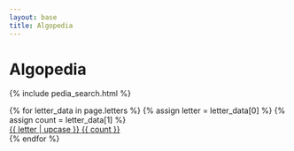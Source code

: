 ```yaml
---
layout: base
title: Algopedia
---
```


# Algopedia

{% include pedia_search.html %}

<div class="letter-grid">
  {% for letter_data in page.letters %}
    {% assign letter = letter_data[0] %}
    {% assign count = letter_data[1] %}
    <div class="letter-item">
      <a href="{{ letter | append: '/' }}">
        <span class="letter">{{ letter | upcase }}</span>
        <span class="count">{{ count }}</span>
      </a>
    </div>
  {% endfor %}
</div>
